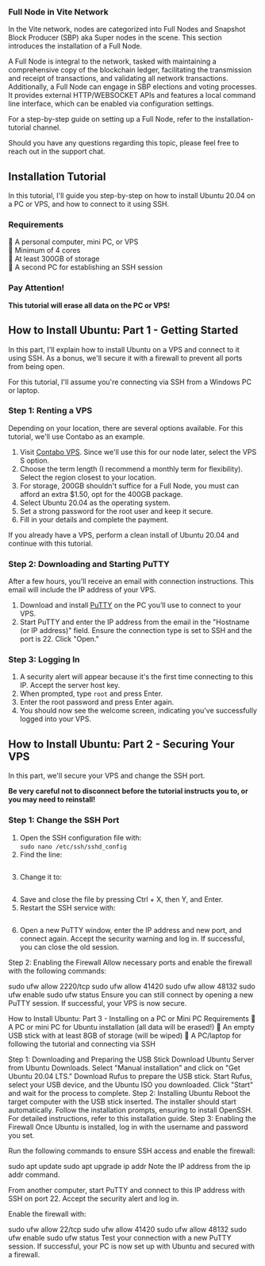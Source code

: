 ### Full Node in Vite Network

In the Vite network, nodes are categorized into Full Nodes and Snapshot Block Producer (SBP) aka Super nodes in the scene. This section introduces the installation of a Full Node.

A Full Node is integral to the network, tasked with maintaining a comprehensive copy of the blockchain ledger, facilitating the transmission and receipt of transactions, and validating all network transactions. Additionally, a Full Node can engage in SBP elections and voting processes. It provides external HTTP/WEBSOCKET APIs and features a local command line interface, which can be enabled via configuration settings.

For a step-by-step guide on setting up a Full Node, refer to the installation-tutorial channel.

Should you have any questions regarding this topic, please feel free to reach out in the support chat.

## Installation Tutorial

In this tutorial, I'll guide you step-by-step on how to install Ubuntu 20.04 on a PC or VPS, and how to connect to it using SSH.

### Requirements

:small_blue_diamond: A personal computer, mini PC, or VPS  
:small_blue_diamond: Minimum of 4 cores  
:small_blue_diamond: At least 300GB of storage  
:small_blue_diamond: A second PC for establishing an SSH session  

### Pay Attention!

**This tutorial will erase all data on the PC or VPS!**

## How to Install Ubuntu: Part 1 - Getting Started

In this part, I'll explain how to install Ubuntu on a VPS and connect to it using SSH. As a bonus, we'll secure it with a firewall to prevent all ports from being open.

For this tutorial, I'll assume you're connecting via SSH from a Windows PC or laptop.

### Step 1: Renting a VPS

Depending on your location, there are several options available. For this tutorial, we'll use Contabo as an example.

1. Visit [Contabo VPS](https://contabo.com/en/vps/). Since we'll use this for our node later, select the VPS S option.
2. Choose the term length (I recommend a monthly term for flexibility). Select the region closest to your location.
3. For storage, 200GB shouldn't suffice for a Full Node, you must can afford an extra $1.50, opt for the 400GB package.
4. Select Ubuntu 20.04 as the operating system.
5. Set a strong password for the root user and keep it secure.
6. Fill in your details and complete the payment.

If you already have a VPS, perform a clean install of Ubuntu 20.04 and continue with this tutorial.

### Step 2: Downloading and Starting PuTTY

After a few hours, you'll receive an email with connection instructions. This email will include the IP address of your VPS.

1. Download and install [PuTTY](https://www.putty.org/) on the PC you’ll use to connect to your VPS.
2. Start PuTTY and enter the IP address from the email in the "Hostname (or IP address)" field. Ensure the connection type is set to SSH and the port is 22. Click "Open."

### Step 3: Logging In

1. A security alert will appear because it's the first time connecting to this IP. Accept the server host key.
2. When prompted, type `root` and press Enter.
3. Enter the root password and press Enter again.
4. You should now see the welcome screen, indicating you've successfully logged into your VPS.

## How to Install Ubuntu: Part 2 - Securing Your VPS

In this part, we'll secure your VPS and change the SSH port.

**Be very careful not to disconnect before the tutorial instructs you to, or you may need to reinstall!**

### Step 1: Change the SSH Port

1. Open the SSH configuration file with:  
   ```sudo nano /etc/ssh/sshd_config ```
2. Find the line:
    ```#Port 22
3. Change it to:
    ```Port 2220
4. Save and close the file by pressing Ctrl + X, then Y, and Enter.
5. Restart the SSH service with:
    ```sudo systemctl restart sshd
6. Open a new PuTTY window, enter the IP address and new port, and connect again. Accept the security warning and log in. If successful, you can close the old session.

Step 2: Enabling the Firewall
Allow necessary ports and enable the firewall with the following commands:


sudo ufw allow 2220/tcp
sudo ufw allow 41420
sudo ufw allow 48132
sudo ufw enable
sudo ufw status
Ensure you can still connect by opening a new PuTTY session. If successful, your VPS is now secure.

How to Install Ubuntu: Part 3 - Installing on a PC or Mini PC
Requirements
:small_blue_diamond: A PC or mini PC for Ubuntu installation (all data will be erased!)
:small_blue_diamond: An empty USB stick with at least 8GB of storage (will be wiped)
:small_blue_diamond: A PC/laptop for following the tutorial and connecting via SSH

Step 1: Downloading and Preparing the USB Stick
Download Ubuntu Server from Ubuntu Downloads.
Select "Manual installation" and click on "Get Ubuntu 20.04 LTS."
Download Rufus to prepare the USB stick.
Start Rufus, select your USB device, and the Ubuntu ISO you downloaded. Click "Start" and wait for the process to complete.
Step 2: Installing Ubuntu
Reboot the target computer with the USB stick inserted. The installer should start automatically.
Follow the installation prompts, ensuring to install OpenSSH.
For detailed instructions, refer to this installation guide.
Step 3: Enabling the Firewall
Once Ubuntu is installed, log in with the username and password you set.

Run the following commands to ensure SSH access and enable the firewall:


sudo apt update
sudo apt upgrade
ip addr
Note the IP address from the ip addr command.

From another computer, start PuTTY and connect to this IP address with SSH on port 22. Accept the security alert and log in.

Enable the firewall with:


sudo ufw allow 22/tcp
sudo ufw allow 41420
sudo ufw allow 48132
sudo ufw enable
sudo ufw status
Test your connection with a new PuTTY session. If successful, your PC is now set up with Ubuntu and secured with a firewall.

